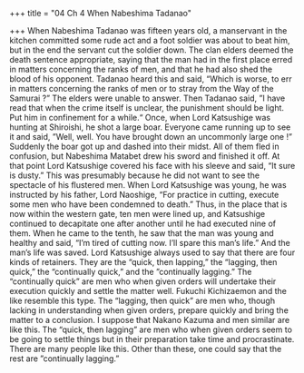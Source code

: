 +++
title = "04 Ch 4 When Nabeshima Tadanao"

+++
When Nabeshima Tadanao was fifteen years old, a
manservant in the kitchen committed some rude
act and a foot soldier was about to beat him,
but in the end the servant cut the soldier down.
The clan elders deemed the death sentence appropriate, saying
that the man had in the first place erred in matters concerning
the ranks of men, and that he had also shed the blood of his
opponent. Tadanao heard this and said, “Which is worse, to
err in matters concerning the ranks of men or to stray from the
Way of the Samurai ?”
The elders were unable to answer. Then Tadanao said, ”I
have read that when the crime itself is unclear, the punishment
should be light. Put him in confinement for a while.“
Once, when Lord Katsushige was hunting at Shiroishi, he
shot a large boar. Everyone came running up to see it and
said, ”Well, well. You have brought down an uncommonly large
one !” Suddenly the boar got up and dashed into their midst.
All of them fled in confusion, but Nabeshima Matabet drew
his sword and finished it off. At that point Lord Katsushige
covered his face with his sleeve and said, “It sure is dusty.” This
was presumably because he did not want to see the spectacle of
his flustered men.
When Lord Katsushige was young, he was instructed by his
father, Lord Naoshige, “For practice in cutting, execute some
men who have been condemned to death.” Thus, in the place
that is now within the western gate, ten men were lined up,
and Katsushige continued to decapitate one after another until
he had executed nine of them. When he came to the tenth, he
saw that the man was young and healthy and said, “I’m tired of
cutting now. I’ll spare this man’s life.” And the man’s life was
saved.
Lord Katsushige always used to say that there are four kinds
of retainers. They are the “quick, then lapping,” the “lagging,
then quick,” the “continually quick,” and the ”continually lagging.”
The “continually quick” are men who when given orders will
undertake their execution quickly and settle the matter well.
Fukuchi Kichizaemon and the like resemble this type.
The “lagging, then quick” are men who, though lacking in
understanding when given orders, prepare quickly and bring the
matter to a conclusion. I suppose that Nakano Kazuma and men
similar are like this.
The “quick, then lagging” are men who when given orders
seem to be going to settle things but in their preparation take
time and procrastinate. There are many people like this.
Other than these, one could say that the rest are ”continually
lagging.”
